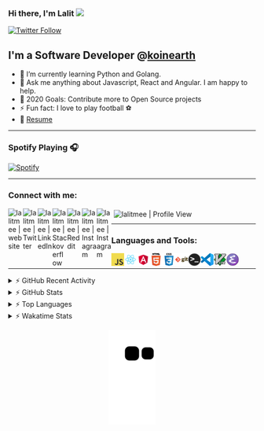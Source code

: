 ### Hi there, I'm Lalit <img src="https://media.giphy.com/media/hvRJCLFzcasrR4ia7z/giphy.gif" width="25px">

[![Twitter Follow](https://img.shields.io/twitter/follow/lalitmee?color=1DA1F2&logo=twitter&style=for-the-badge)](https://twitter.com/intent/follow?original_referer=https%3A%2F%2Fgithub.com%2Flalitmee&screen_name=lalitmee)

## I'm a Software Developer @[koinearth](https://github.com/koinearth)

- 🌱 I’m currently learning Python and Golang.
- 💬 Ask me anything about Javascript, React and Angular. I am happy to help.
- 🥅 2020 Goals: Contribute more to Open Source projects
- ⚡ Fun fact: I love to play football ⚽
- 📝 [Resume](https://drive.google.com/file/d/1y6YlyQEKCp_phOI-RRymOjgYQUPb5kG4/view?usp=sharing)

---

### Spotify Playing 🎧

[![Spotify](https://novatorem.lalitmee.vercel.app/api/spotify)](https://open.spotify.com/user/lkmee)

---

### Connect with me:

[<img align="left" alt="lalitmee | website" width="30" src="https://img.icons8.com/fluent/96/000000/domain.png" />][website]
[<img align="left" alt="lalitmee | Twitter" width="30" src="https://img.icons8.com/color/96/000000/twitter-squared.png" />][twitter]
[<img align="left" alt="lalitmee | LinkedIn" width="30" src="https://img.icons8.com/color/96/000000/linkedin.png" />][linkedin]
[<img align="left" alt="lalitmee | Stackoverflow" width="30" src="https://img.icons8.com/color/96/000000/stackoverflow.png" />][stackoverflow]
[<img align="left" alt="lalitmee | Reddit" width="30" src="https://img.icons8.com/color/96/000000/reddit.png" />][reddit]
[<img align="left" alt="lalitmee | Instagram" width="30" src="https://img.icons8.com/color/96/000000/instagram-new.png" />][instagram]
[<img align="left" alt="lalitmee | Instagram" width="30" src="https://img.icons8.com/color/96/000000/facebook.png" />][facebook]
<img align="left" style="margin-top:3px; margin-left:5px" height="24" alt="lalitmee | Profile View" src="https://komarev.com/ghpvc/?username=lalitmee&style=flat-square" >

<br />

---

### Languages and Tools:

<img align="left" alt="JavaScript" width="26px" src="https://raw.githubusercontent.com/github/explore/80688e429a7d4ef2fca1e82350fe8e3517d3494d/topics/javascript/javascript.png" />
<img align="left" alt="React" width="26px" src="https://raw.githubusercontent.com/github/explore/80688e429a7d4ef2fca1e82350fe8e3517d3494d/topics/react/react.png" />
<img align="left" alt="Angular" width="26px" src="https://raw.githubusercontent.com/github/explore/80688e429a7d4ef2fca1e82350fe8e3517d3494d/topics/angular/angular.png" />
<img align="left" alt="HTML5" width="26px" src="https://raw.githubusercontent.com/github/explore/80688e429a7d4ef2fca1e82350fe8e3517d3494d/topics/html/html.png" />
<img align="left" alt="CSS3" width="26px" src="https://raw.githubusercontent.com/github/explore/80688e429a7d4ef2fca1e82350fe8e3517d3494d/topics/css/css.png" />
<img align="left" alt="Git" width="26px" src="https://raw.githubusercontent.com/github/explore/80688e429a7d4ef2fca1e82350fe8e3517d3494d/topics/git/git.png" />
<img align="left" alt="Terminal" width="26px" src="https://raw.githubusercontent.com/github/explore/80688e429a7d4ef2fca1e82350fe8e3517d3494d/topics/terminal/terminal.png" />
<img align="left" alt="Visual Studio Code" width="26px" src="https://raw.githubusercontent.com/github/explore/80688e429a7d4ef2fca1e82350fe8e3517d3494d/topics/visual-studio-code/visual-studio-code.png" />
<img align="left" alt="Neovim" width="26px" src="https://raw.githubusercontent.com/github/explore/80688e429a7d4ef2fca1e82350fe8e3517d3494d/topics/vim/vim.png" />
<img align="left" alt="Emacs" width="26px"
src="https://raw.githubusercontent.com/github/explore/80688e429a7d4ef2fca1e82350fe8e3517d3494d/topics/emacs/emacs.png"
/>

<br />

---

<details>
  <summary>⚡ GitHub Recent Activity</summary>

  <!--START_SECTION:activity-->
<<<<<<< HEAD
1. 🗣 Commented on [#32](https://github.com/j-hui/fidget.nvim/issues/32) in [j-hui/fidget.nvim](https://github.com/j-hui/fidget.nvim)
2. 🗣 Commented on [#3](https://github.com/lalitmee/cobalt2.nvim/issues/3) in [lalitmee/cobalt2.nvim](https://github.com/lalitmee/cobalt2.nvim)
3. 🗣 Commented on [#32](https://github.com/j-hui/fidget.nvim/issues/32) in [j-hui/fidget.nvim](https://github.com/j-hui/fidget.nvim)
  <!--END_SECTION:activity-->
=======

1. 🗣 Commented on [#3](https://github.com/lalitmee/cobalt2.nvim/issues/3) in [lalitmee/cobalt2.nvim](https://github.com/lalitmee/cobalt2.nvim)
2. 🗣 Commented on [#32](https://github.com/j-hui/fidget.nvim/issues/32) in [j-hui/fidget.nvim](https://github.com/j-hui/fidget.nvim)
3. 🗣 Commented on [#5](https://github.com/lalitmee/cobalt2.nvim/issues/5) in [lalitmee/cobalt2.nvim](https://github.com/lalitmee/cobalt2.nvim)
<!--END_SECTION:activity-->
>>>>>>> 565d2f8 (add contribution graph)

</details>

<details>
  <summary>⚡ GitHub Stats</summary>

  <img alt="lalitmee's GitHub Stats" src="https://github-readme-stats.lalitmee.vercel.app/api?username=lalitmee&count_private=true&show_icons=true&theme=gruvbox" />

</details>

<details>
  <summary>⚡ Top Languages</summary>

  <img alt="lalitmee's GitHub Stats" src="https://github-readme-stats.lalitmee.vercel.app/api/top-langs/?username=lalitmee&hide=emacs%20lisp&layout=compact&theme=gruvbox" />

</details>

<details>
  <summary>⚡ Wakatime Stats</summary>

  <!--START_SECTION:waka-->

```text
Lua          43 hrs 37 mins  ██████████████████▓░░░░░░   75.00 %
JavaScript   4 hrs 1 min     █▓░░░░░░░░░░░░░░░░░░░░░░░   06.91 %
Bash         2 hrs 5 mins    █░░░░░░░░░░░░░░░░░░░░░░░░   03.58 %
VimL         1 hr 37 mins    ▓░░░░░░░░░░░░░░░░░░░░░░░░   02.81 %
tmux         1 hr 16 mins    ▓░░░░░░░░░░░░░░░░░░░░░░░░   02.18 %
conf         1 hr 9 mins     ▒░░░░░░░░░░░░░░░░░░░░░░░░   01.98 %
```

<!--END_SECTION:waka-->

</details>

<p align="center">
  <img src="https://github.com/lalitmee/lalitmee/raw/output/github-contribution-grid-snake.svg" alt="snake" />
</p>

[konearth]: https://github.com/koinearth
[website]: https://lalitmee.github.io/portfolio
[twitter]: https://twitter.com/lalitmee
[instagram]: https://instagram.com/lalitmee
[linkedin]: https://linkedin.com/in/lalitmee
[stackoverflow]: https://stackoverflow.com/users/4515657/lalit-kumar
[facebook]: https://www.facebook.com/iamlalitmee
[reddit]: https://www.reddit.com/user/lalitmee
